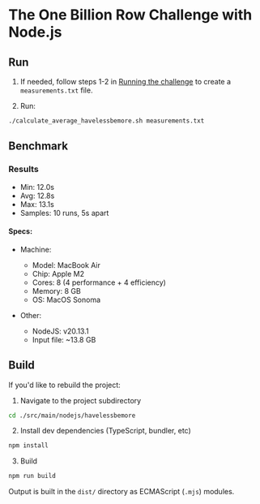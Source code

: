 # The One Billion Row Challenge with Node.js

## Run

1. If needed, follow steps 1-2 in [Running the challenge](../../../../README.md#running-the-challenge) to create a `measurements.txt` file.

1. Run:

```bash
./calculate_average_havelessbemore.sh measurements.txt
```

## Benchmark

### Results

- Min: 12.0s
- Avg: 12.8s
- Max: 13.1s
- Samples: 10 runs, 5s apart

#### Specs:

- Machine:

  - Model: MacBook Air
  - Chip: Apple M2
  - Cores: 8 (4 performance + 4 efficiency)
  - Memory: 8 GB
  - OS: MacOS Sonoma

- Other:
  - NodeJS: v20.13.1
  - Input file: ~13.8 GB

## Build

If you'd like to rebuild the project:

1. Navigate to the project subdirectory

```bash
cd ./src/main/nodejs/havelessbemore
```

2. Install dev dependencies (TypeScript, bundler, etc)

```bash
npm install
```

3. Build

```bash
npm run build
```

Output is built in the `dist/` directory as ECMAScript (`.mjs`) modules.
